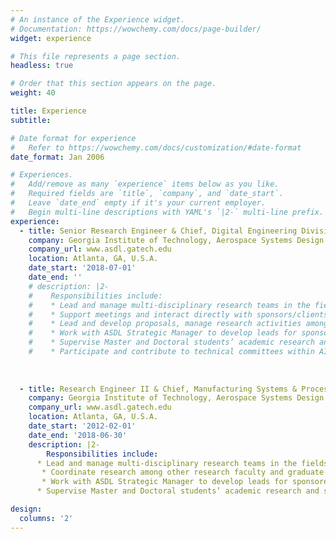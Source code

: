 ```yaml
---
# An instance of the Experience widget.
# Documentation: https://wowchemy.com/docs/page-builder/
widget: experience

# This file represents a page section.
headless: true

# Order that this section appears on the page.
weight: 40

title: Experience
subtitle:

# Date format for experience
#   Refer to https://wowchemy.com/docs/customization/#date-format
date_format: Jan 2006

# Experiences.
#   Add/remove as many `experience` items below as you like.
#   Required fields are `title`, `company`, and `date_start`.
#   Leave `date_end` empty if it's your current employer.
#   Begin multi-line descriptions with YAML's `|2-` multi-line prefix.
experience:
  - title: Senior Research Engineer & Chief, Digital Engineering Division
    company: Georgia Institute of Technology, Aerospace Systems Design Laboratory
    company_url: www.asdl.gatech.edu
    location: Atlanta, GA, U.S.A.
    date_start: '2018-07-01'
    date_end: ''
    # description: |2-
    #    Responsibilities include:
    #    * Lead and manage multi-disciplinary research teams in the fields of living habitats, digital twins & ecosystems, digital factories, production analytics, machine  learning, artificial intelligence, data fusion, big data, strategic planning, data/text mining, visual analytics, decision support environments.
    #    * Support meetings and interact directly with sponsors/clients from both government and industry.
    #    * Lead and develop proposals, manage research activities among other research faculty and graduate students, manage schedules, budgets and deliverables.
    #    * Work with ASDL Strategic Manager to develop leads for sponsored research projects.
    #    * Supervise Master and Doctoral students’ academic research and serve on Ph.D. thesis committees.
    #    * Participate and contribute to technical committees within AIAA. 
        
   
        
  - title: Research Engineer II & Chief, Manufacturing Systems & Process Design branch
    company: Georgia Institute of Technology, Aerospace Systems Design Laboratory
    company_url: www.asdl.gatech.edu
    location: Atlanta, GA, U.S.A.
    date_start: '2012-02-01'
    date_end: '2018-06-30'
    description: |2-
        Responsibilities include:
      * Lead and manage multi-disciplinary research teams in the fields of production analytics, aircraft and UAV/UAS affordability-based design, manufacturing-influenced design, technology portfolio and strategic planning, and data/text mining and visual analytics.
       * Coordinate research among other research faculty and graduate students.
       * Work with ASDL Strategic Manager to develop leads for sponsored research projects.
      * Supervise Master and Doctoral students’ academic research and serve on Ph.D. thesis committees.

design:
  columns: '2'
---
```

